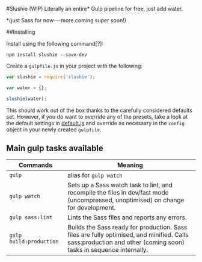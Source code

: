 #Slushie (WIP)
Literally an entire* Gulp pipeline for free, just add water.

\*(just Sass for now---more coming super soon!)

##Installing

Install using the following command[?]:

`npm install slushie --save-dev`

Create a `gulpfile.js` in your project with the following:

```js
var slushie = require('slushie');

var water = {};

slushie(water);
```

This should work out of the box thanks to the carefully considered defaults set. However, if you do want to override any of the presets, take a look at the default settings in  [default.js](https://github.com/KingScooty/slushie/blob/master/defaults.js) and override as necessary in the `config` object in your newly created `gulpfile`.


## Main gulp tasks available
Commands  | Meaning
------------- | -------------
`gulp`  | alias for `gulp watch`
`gulp watch` | Sets up a Sass watch task to lint, and recompile the files in dev/fast mode (uncompressed, unoptimised) on change for development.
`gulp sass:lint` | Lints the Sass files and reports any errors.
`gulp build:production`  | Builds the Sass ready for production. Sass files are fully optimised, and minified. Calls sass:production and other (coming soon) tasks in sequence internally.
